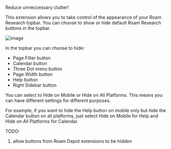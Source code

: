 Reduce unneccessary clutter!

This extension allows you to take control of the appearance of your Roam Research topbar. You can choose to show or hide default Roam Research buttons in the topbar.

![image](https://user-images.githubusercontent.com/6857790/213940140-67f212c2-596f-4771-a92a-e5519136a80a.png)

In the topbar you can choose to hide:
- Page Filter button
- Calendar button
- Three Dot menu button
- Page Width button
- Help button
- Right Sidebar button

You can select to Hide on Mobile or Hide on All Platforms. This means you can have different settings for different purposes.

For example, if you want to hide the Help button on mobile only but hide the Calendar button on all platforms, just select Hide on Mobile for Help and Hide on All Platforms for Calendar.

TODO:
1. allow buttons from Roam Depot extensions to be hidden
